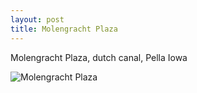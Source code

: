 ```yaml
---
layout: post
title: Molengracht Plaza
---
```


Molengracht Plaza, dutch canal, Pella Iowa

![Molengracht Plaza](https://cdn.jasonsturges.com/photos/landscape/IMG_7180.jpg)

